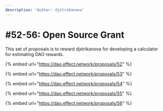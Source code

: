 ```yaml
---
description: 'Author: djstrikanova'
---
```


# #52-56: Open Source Grant

This set of proposals is to reward djstrikanova for developing a calculator for estimating DAO rewards.

{% embed url="https://dao.effect.network/proposals/52" %}

{% embed url="https://dao.effect.network/proposals/53" %}

{% embed url="https://dao.effect.network/proposals/54" %}

{% embed url="https://dao.effect.network/proposals/55" %}

{% embed url="https://dao.effect.network/proposals/56" %}

